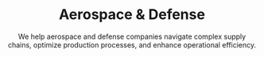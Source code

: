 ---
layout: sub-industry
parent: Manufacturing
order: 1
title: "Aerospace & Defense"
subtitle: "We help aerospace and defense companies navigate complex supply chains, optimize production processes, and enhance operational efficiency."
challenges:
  - "Complex, high-precision production requirements"
  - "Stringent quality and safety standards"
  - "Long product lifecycles and obsolescence management"
  - "Cybersecurity concerns in connected systems"
solutions:
  - title: "Advanced Manufacturing Techniques Implementation"
    content:
      - "Additive manufacturing integration"
      - "Robotics and automation deployment"
      - "Digital twin technology adoption"
  - title: "Supply Chain Risk Mitigation"
    content:
      - "Multi-tier supplier visibility enhancement"
      - "Alternative sourcing strategies development"
      - "Predictive analytics for supply disruptions"
  - title: "Product Lifecycle Management Optimization"
    content:
      - "Design for manufacturability initiatives"
      - "Obsolescence prediction and management"
      - "Aftermarket services enhancement"
outcomes:
  - "20-30% reduction in production lead times"
  - "15-25% improvement in supply chain resilience"
  - "Enhanced product quality and reduced defect rates"
  - "Optimized inventory levels and reduced carrying costs"
why_choose:
  - "Aerospace & Defense Expertise: Deep understanding of industry-specific challenges."
  - "Advanced Technology Integration: Implementing cutting-edge manufacturing technologies."
  - "Supply Chain Resilience: Building robust and flexible supply networks."
  - "Lifecycle Management: Ensuring product sustainability and profitability."
  - "Collaborative Partnership: Working closely with your team for tailored solutions."
cta: "Ready to optimize your Aerospace & Defense operations? Contact SLKone today to discover how our specialized services can drive your production efficiency and supply chain resilience."
---